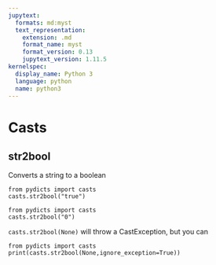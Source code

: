 ```yaml
---
jupytext:
  formats: md:myst
  text_representation:
    extension: .md
    format_name: myst
    format_version: 0.13
    jupytext_version: 1.11.5
kernelspec:
  display_name: Python 3
  language: python
  name: python3
---
```

# Casts

## str2bool

Converts a string to a boolean

```{code-cell}
from pydicts import casts
casts.str2bool("true")
```
```{code-cell}
from pydicts import casts
casts.str2bool("0")
```

`casts.str2bool(None)` will throw a CastException, but you can 

```{code-cell}
from pydicts import casts
print(casts.str2bool(None,ignore_exception=True))
```
